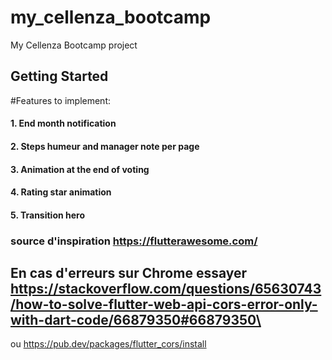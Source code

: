 # my_cellenza_bootcamp

My Cellenza Bootcamp project

## Getting Started

#Features to implement:
#### 1. End month notification
#### 2. Steps humeur and manager note per page
#### 3. Animation at the end of voting
#### 4. Rating star animation
#### 5. Transition hero

### source d'inspiration https://flutterawesome.com/


## En cas d'erreurs sur Chrome essayer https://stackoverflow.com/questions/65630743/how-to-solve-flutter-web-api-cors-error-only-with-dart-code/66879350#66879350\
ou https://pub.dev/packages/flutter_cors/install
